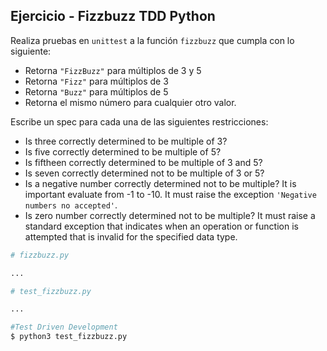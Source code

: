 ## Ejercicio - Fizzbuzz TDD Python

Realiza pruebas en `unittest` a la función `fizzbuzz` que cumpla con lo siguiente:

- Retorna `"FizzBuzz"` para múltiplos de 3 y 5
- Retorna `"Fizz"` para múltiplos de 3
- Retorna `"Buzz"` para múltiplos de 5
- Retorna el mismo número para cualquier otro valor.

Escribe un spec para cada una de las siguientes restricciones:

- Is three correctly determined to be multiple of 3?
- Is five correctly determined to be multiple of 5?
- Is fiftheen correctly determined to be multiple of 3 and 5?
- Is seven correctly determined not to be multiple of 3 or 5?
- Is a negative number correctly determined not to be multiple? It is important evaluate from -1 to -10. It must raise the exception `'Negative numbers no accepted'`.
- Is zero number correctly determined not to be multiple? It must raise a standard exception that indicates when an operation or function is attempted that is invalid for the specified data type. 

```python
# fizzbuzz.py

...


```

```python
# test_fizzbuzz.py

...

```

```python
#Test Driven Development
$ python3 test_fizzbuzz.py

```

